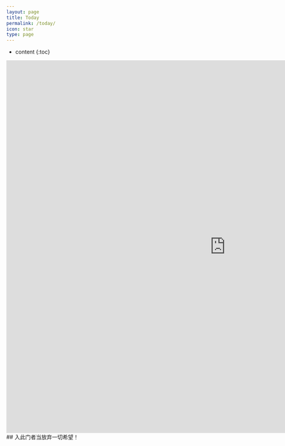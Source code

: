 ```yaml
---
layout: page
title: Today
permalink: /today/
icon: star
type: page
---
```

* content
{:toc}
<iframe frameborder="0" width="1150" height="980" scrolling="no" src="http://paper.7h365.com/Members/MemberIndex"></iframe>
## 入此门者当放弃一切希望！
